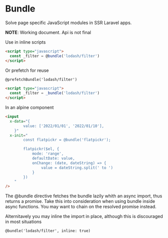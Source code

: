 # Bundle

Solve page specific JavaScript modules in SSR Laravel apps.

**NOTE**: Working document. Api is not final

Use in inline scripts

```html
<script type="javascript">
  const _filter = @bundle('lodash/filter')
</script>
```

Or prefetch for reuse

```html
@prefetchBundle('lodash/filter')

<script type="javascript">
  const _filter = _bundle('lodash/filter')
</script>
```

In an alpine component

```html
<input
  x-data="{
        value: ['2022/01/01', '2022/01/10'],
    }"
  x-init="
        const flatpickr = @bundle('flatpickr');

        flatpickr($el, {
            mode: 'range',
            defaultDate: value,
            onChange: (date, dateString) => {
                value = dateString.split(' to ')
            }
        })
    "
/>
```

The @bundle directive fetches the bundle lazily whith an async import, thus returns a promise. Take this into consideration when using bundle inside async functions. You may want to chain on the resolved promise instead.

Alternitavely you may inline the import in place, although this is discouraged in most situations

`@bundle('lodash/filter', inline: true)`
